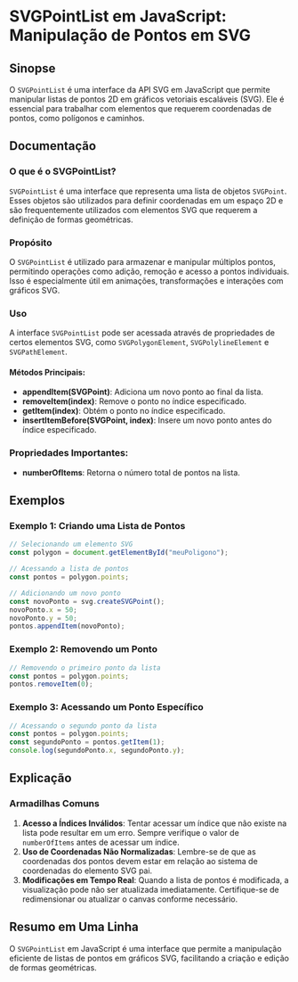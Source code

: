 <!--
Meta Description: # SVGPointList em JavaScript: Manipulação de Pontos em SVG ## Sinopse O `SVGPointList` é uma interface da API SVG em JavaScript que permite manipular ...
Meta Keywords: pontos, svg, lista, ponto, que
-->

# SVGPointList em JavaScript: Manipulação de Pontos em SVG

## Sinopse
O `SVGPointList` é uma interface da API SVG em JavaScript que permite manipular listas de pontos 2D em gráficos vetoriais escaláveis (SVG). Ele é essencial para trabalhar com elementos que requerem coordenadas de pontos, como polígonos e caminhos.

## Documentação

### O que é o SVGPointList?
`SVGPointList` é uma interface que representa uma lista de objetos `SVGPoint`. Esses objetos são utilizados para definir coordenadas em um espaço 2D e são frequentemente utilizados com elementos SVG que requerem a definição de formas geométricas.

### Propósito
O `SVGPointList` é utilizado para armazenar e manipular múltiplos pontos, permitindo operações como adição, remoção e acesso a pontos individuais. Isso é especialmente útil em animações, transformações e interações com gráficos SVG.

### Uso
A interface `SVGPointList` pode ser acessada através de propriedades de certos elementos SVG, como `SVGPolygonElement`, `SVGPolylineElement` e `SVGPathElement`. 

#### Métodos Principais:
- **appendItem(SVGPoint)**: Adiciona um novo ponto ao final da lista.
- **removeItem(index)**: Remove o ponto no índice especificado.
- **getItem(index)**: Obtém o ponto no índice especificado.
- **insertItemBefore(SVGPoint, index)**: Insere um novo ponto antes do índice especificado.

### Propriedades Importantes:
- **numberOfItems**: Retorna o número total de pontos na lista.

## Exemplos

### Exemplo 1: Criando uma Lista de Pontos
```javascript
// Selecionando um elemento SVG
const polygon = document.getElementById("meuPoligono");

// Acessando a lista de pontos
const pontos = polygon.points;

// Adicionando um novo ponto
const novoPonto = svg.createSVGPoint();
novoPonto.x = 50;
novoPonto.y = 50;
pontos.appendItem(novoPonto);
```

### Exemplo 2: Removendo um Ponto
```javascript
// Removendo o primeiro ponto da lista
const pontos = polygon.points;
pontos.removeItem(0);
```

### Exemplo 3: Acessando um Ponto Específico
```javascript
// Acessando o segundo ponto da lista
const pontos = polygon.points;
const segundoPonto = pontos.getItem(1);
console.log(segundoPonto.x, segundoPonto.y);
```

## Explicação

### Armadilhas Comuns
1. **Acesso a Índices Inválidos**: Tentar acessar um índice que não existe na lista pode resultar em um erro. Sempre verifique o valor de `numberOfItems` antes de acessar um índice.
2. **Uso de Coordenadas Não Normalizadas**: Lembre-se de que as coordenadas dos pontos devem estar em relação ao sistema de coordenadas do elemento SVG pai.
3. **Modificações em Tempo Real**: Quando a lista de pontos é modificada, a visualização pode não ser atualizada imediatamente. Certifique-se de redimensionar ou atualizar o canvas conforme necessário.

## Resumo em Uma Linha
O `SVGPointList` em JavaScript é uma interface que permite a manipulação eficiente de listas de pontos em gráficos SVG, facilitando a criação e edição de formas geométricas.